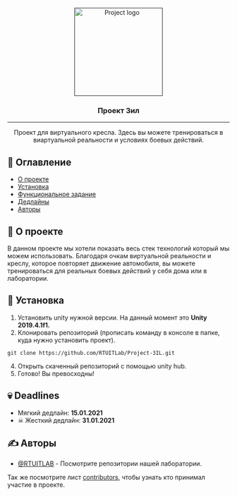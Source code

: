 <p align="center">
  <a href="" rel="noopener">
 <img width=200px height=200px src="/screenshots/serpantin4.png" alt="Project logo"></a>
</p>

<h3 align="center">Проект Зил</h3>

<div align="center">

</div>

---

<p align="center"> Проект для виртуального кресла. Здесь вы можете тренироваться в виартуальной реальности и условиях боевых действий.
    <br> 
</p>

## 📝 Оглавление

- [О проекте](#about)
- [Установка](#getting_started)
- [Функциональное задание](TODO.md)
- [Дедлайны](#deadlines)
- [Авторы](#authors)

## 🧐 О проекте<a name = "about"></a>

В данном проекте мы хотели показать весь стек технологий который мы можем использовать. Благодаря очкам виртуальной реальности и креслу, которое повторяет движение автомобиля, вы можете тренироваться для реальных боевых действий у себя дома или в лаборатории.

## 🏁 Установка <a name = "getting_started"></a>

1. Установить unity нужной версии.
   На данный момент это **Unity 2019.4.1f1.**
2. Клонировать репозиторий (прописать команду в консоле в папке, куда нужно установить проект).

```
git clone https://github.com/RTUITLab/Project-3IL.git
```

4. Открыть скаченный репозиторий с помощью unity hub.
5. Готово! Вы превосходны!

## 💀 Deadlines<a name = "authors"></a>

- Мягкий дедлайн: **15.01.2021**
- ☠ Жесткий дедлайн: **31.01.2021**

## ✍️ Авторы<a name = "authors"></a>

- [@RTUITLAB](https://github.com/RTUITLab) - Посмотрите репозитории нашей лаборатории.

Так же посмотрите лист  [contributors](https://github.com/RTUITLab/Project-3IL/contributors), чтобы узнать кто принимал участие в проекте.
